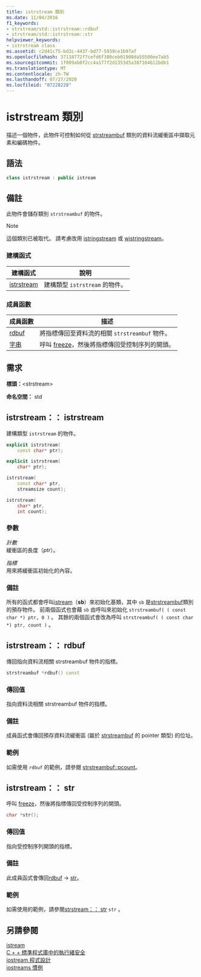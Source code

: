 ```yaml
---
title: istrstream 類別
ms.date: 11/04/2016
f1_keywords:
- strstream/std::istrstream::rdbuf
- strstream/std::istrstream::str
helpviewer_keywords:
- istrstream class
ms.assetid: c2d41c75-bd2c-4437-bd77-5939ce1b97af
ms.openlocfilehash: 37118772f7cefd6f380ceb01908da55500ee7ab5
ms.sourcegitcommit: 1f009ab0f2cc4a177f2d1353d5a38f164612bdb1
ms.translationtype: MT
ms.contentlocale: zh-TW
ms.lasthandoff: 07/27/2020
ms.locfileid: "87228228"
---
```

# <a name="istrstream-class"></a>istrstream 類別

描述一個物件，此物件可控制如何從 [strstreambuf](../standard-library/strstreambuf-class.md) 類別的資料流緩衝區中擷取元素和編碼物件。

## <a name="syntax"></a>語法

```cpp
class istrstream : public istream
```

## <a name="remarks"></a>備註

此物件會儲存類別 `strstreambuf` 的物件。

> [!NOTE]
> 這個類別已被取代。 請考慮改用 [istringstream](../standard-library/sstream-typedefs.md#istringstream) 或 [wistringstream](../standard-library/sstream-typedefs.md#wistringstream)。

### <a name="constructors"></a>建構函式

|建構函式|說明|
|-|-|
|[istrstream](#istrstream)|建構類型 `istrstream` 的物件。|

### <a name="member-functions"></a>成員函數

|成員函數|描述|
|-|-|
|[rdbuf](#rdbuf)|將指標傳回至資料流的相關 `strstreambuf` 物件。|
|[字串](#str)|呼叫 [freeze](../standard-library/strstreambuf-class.md#freeze)，然後將指標傳回受控制序列的開頭。|

## <a name="requirements"></a>需求

**標頭：**\<strstream>

**命名空間：** std

## <a name="istrstreamistrstream"></a><a name="istrstream"></a>istrstream：： istrstream

建構類型 `istrstream` 的物件。

```cpp
explicit istrstream(
    const char* ptr);

explicit istrstream(
    char* ptr);

istrstream(
    const char* ptr,
    streamsize count);

istrstream(
    char* ptr,
    int count);
```

### <a name="parameters"></a>參數

*計數*\
緩衝區的長度（*ptr*）。

*指標*\
用來將緩衝區初始化的內容。

### <a name="remarks"></a>備註

所有的函式都會呼叫[istream](../standard-library/istream-typedefs.md#istream)（**sb**）來初始化基類，其中 `sb` 是[strstreambuf](../standard-library/strstreambuf-class.md)類別的預存物件。 前兩個函式也會藉 `sb` 由呼叫來初始化 `strstreambuf( ( const char *) ptr, 0 )` 。 其餘的兩個函式會改為呼叫 `strstreambuf( ( const char *) ptr, count )` 。

## <a name="istrstreamrdbuf"></a><a name="rdbuf"></a>istrstream：： rdbuf

傳回指向資料流相關 strstreambuf 物件的指標。

```cpp
strstreambuf *rdbuf() const
```

### <a name="return-value"></a>傳回值

指向資料流相關 strstreambuf 物件的指標。

### <a name="remarks"></a>備註

成員函式會傳回預存資料流緩衝區 (屬於 [strstreambuf](../standard-library/strstreambuf-class.md) 的 pointer 類型) 的位址。

### <a name="example"></a>範例

如需使用 `rdbuf` 的範例，請參閱 [strstreambuf::pcount](../standard-library/strstreambuf-class.md#pcount)。

## <a name="istrstreamstr"></a><a name="str"></a>istrstream：： str

呼叫 [freeze](../standard-library/strstreambuf-class.md#freeze)，然後將指標傳回受控制序列的開頭。

```cpp
char *str();
```

### <a name="return-value"></a>傳回值

指向受控制序列開頭的指標。

### <a name="remarks"></a>備註

此成員函式會傳回[rdbuf](#rdbuf)  ->  [str](../standard-library/strstreambuf-class.md#str)。

### <a name="example"></a>範例

如需使用的範例，請參閱[strstream：： str](../standard-library/strstreambuf-class.md#str) `str` 。

## <a name="see-also"></a>另請參閱

[istream](../standard-library/istream-typedefs.md#istream)\
[C + + 標準程式庫中的執行緒安全](../standard-library/thread-safety-in-the-cpp-standard-library.md)\
[iostream 程式設計](../standard-library/iostream-programming.md)\
[iostreams 慣例](../standard-library/iostreams-conventions.md)
